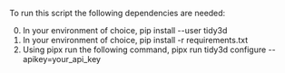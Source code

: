 To run this script the following dependencies are needed:

0. In your environment of choice, pip install --user tidy3d
1. In your environment of choice, pip install -r requirements.txt
2. Using pipx run the following command, pipx run tidy3d configure --apikey=your_api_key
